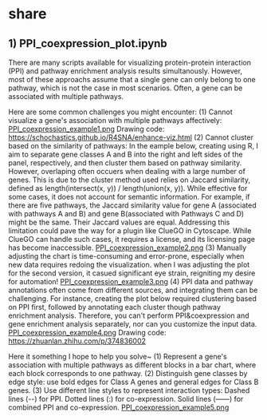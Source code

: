 # share
## 1) PPI_coexpression_plot.ipynb
There are many scripts available for visualizing protein-protein interaction (PPI) and pathway enrichment analysis results simultanously. However, most of these approachs assume that a single gene can only belong to one pathway, which is not the case in most scenarios. Often, a gene can be associated with multiple pathways. 

Here are some common challenges you might encounter:
(1) Cannot visualize a gene's association with multiple pathways affectively:
[PPI_coexpression_example1.png](https://github.com/vfantasylin/share/blob/main/PPI_coexpression_example/PPI_coexpression_example1.png)
Drawing code: https://schochastics.github.io/R4SNA/enhance-viz.html
(2) Cannot cluster based on the similarity of pathways:
In the eample below, creating using R, I aim to separate gene classes A and B into the right and left sides of the panel, respectively, and then cluster them based on pathway similarity. However, overlaping often occuers when dealing with a large number of genes. This is due to the cluster method used relies on Jaccard similarity, defined as length(intersect(x, y)) / length(union(x, y)). While effective for some cases, it does not account for semantic information. For example, if there are five pathways, the Jaccard similarity value for gene A (associated with pathways A and B) and gene B(associated with Pathways C and D) might be the same. Their Jaccard values are equal. Addressing this limitation could pave the way for a plugin like ClueGO in Cytoscape. While ClueGO can handle such cases, it requires a license, and its licensing page has become inaccessible.
[PPI_coexpression_example2.png](https://github.com/vfantasylin/share/blob/main/PPI_coexpression_example/PPI_coexpression_example2.png)
(3) Manually adjusting the chart is time-consuming and error-prone, especially when new data requires redoing the visualization.
when I was adjusting the plot for the second version, it casued significant eye strain, reigniting my desire for automation! 
[PPI_coexpression_example3.png](https://github.com/vfantasylin/share/blob/main/PPI_coexpression_example/PPI_coexpression_example3.png)
(4) PPI data and pathway annotations often come from different sources, and integrating them can be challenging. For instance, creating the plot below required clustering based on PPI first, followed by annotating each cluster though pathway enrichment analysis. Therefore, you can't perform PPI&coexpression and gene enrichment analysis separately, nor can you customize the input data. 
[PPI_coexpression_example4.png](https://github.com/vfantasylin/share/blob/main/PPI_coexpression_example/PPI_coexpression_example4.png)
Drawing code: https://zhuanlan.zhihu.com/p/374836002

Here it something I hope to help you solve~
(1) Represent a gene's association with multiple pathways as different blocks in a bar chart, where each block corresponds to one pathway.
(2) Distinguish gene classes by edge style: use bold edges for Class A genes and general edges for Class B genes.
(3) Use different line styles to represent interaction types:
Dashed lines (--) for PPI.
Dotted lines (:) for co-expression.
Solid lines (——) for combined PPI and co-expression.
[PPI_coexpression_example5.png](https://github.com/vfantasylin/share/blob/main/PPI_coexpression_example/PPI_coexpresssion_example5.png)
